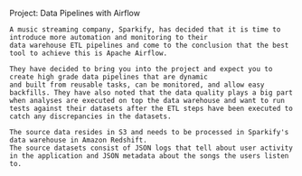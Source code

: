 

Project: Data Pipelines with Airflow

    A music streaming company, Sparkify, has decided that it is time to introduce more automation and monitoring to their
    data warehouse ETL pipelines and come to the conclusion that the best tool to achieve this is Apache Airflow.

    They have decided to bring you into the project and expect you to create high grade data pipelines that are dynamic
    and built from reusable tasks, can be monitored, and allow easy backfills. They have also noted that the data quality plays a big part when analyses are executed on top the data warehouse and want to run tests against their datasets after the ETL steps have been executed to catch any discrepancies in the datasets.

    The source data resides in S3 and needs to be processed in Sparkify's data warehouse in Amazon Redshift. 
    The source datasets consist of JSON logs that tell about user activity in the application and JSON metadata about the songs the users listen to.


